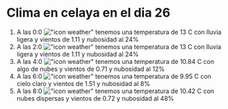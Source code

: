 # Clima en celaya en el dia 26

1. A las 0:0 !["icon weather"](http://openweathermap.org/img/w/10n.png) tenemos una temperatura de 13 C con lluvia ligera y  vientos de 1.11 y nubosidad al 24%
1. A las 2:0 !["icon weather"](http://openweathermap.org/img/w/10n.png) tenemos una temperatura de 13 C con lluvia ligera y  vientos de 1.11 y nubosidad al 24%
1. A las 4:0 !["icon weather"](http://openweathermap.org/img/w/02n.png) tenemos una temperatura de 10.84 C con algo de nubes y  vientos de 0.71 y nubosidad al 12%
1. A las 6:0 !["icon weather"](http://openweathermap.org/img/w/02n.png) tenemos una temperatura de 9.95 C con cielo claro y  vientos de 1.51 y nubosidad al 8%
1. A las 8:0 !["icon weather"](http://openweathermap.org/img/w/03d.png) tenemos una temperatura de 10.42 C con nubes dispersas y  vientos de 0.72 y nubosidad al 48%
